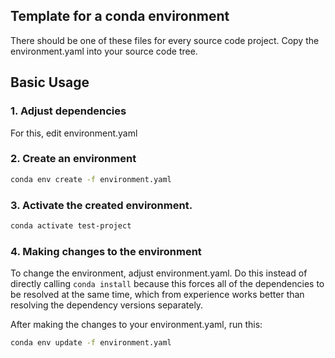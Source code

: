 
## Template for a conda environment
There should be one of these files for every source code project. Copy the environment.yaml into your source code tree.

## Basic Usage

### 1. Adjust dependencies
For this, edit environment.yaml

### 2. Create an environment
```bash
conda env create -f environment.yaml
```

### 3. Activate the created environment.

```bash
conda activate test-project
```

### 4. Making changes to the environment
To change the environment, adjust environment.yaml. Do this instead of directly calling `conda install`
because this forces all of the dependencies to be resolved at the same time, which from experience
works better than resolving the dependency versions separately.

After making the changes to your environment.yaml, run this:

```bash
conda env update -f environment.yaml
```
